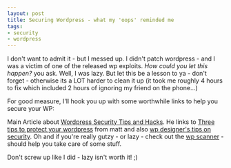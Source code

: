 ```yaml
---
layout: post
title: Securing Wordpress - what my 'oops' reminded me
tags:
- security
- wordpress
---
```


I don't want to admit it - but I messed up.  I didn't patch wordpress - and I was a victim of one of the released wp exploits.  _How could you let this happen?_ you ask.  Well, I was lazy.  But let this be a lesson to ya - don't forget - otherwise its a LOT harder to clean it up (it took me roughly 4 hours to fix which included 2 hours of ignoring my friend on the phone...)

For good measure, I'll hook you up with some worthwhile links to help you secure your WP:

Main Article about [Wordpress Security Tips and Hacks](http://www.noupe.com/how-tos/wordpress-security-tips-and-hacks.html).  He links to [Three tips to protect your wordpress](http://www.mattcutts.com/blog/three-tips-to-protect-your-wordpress-installation/) from matt and also [wp designer's tips on security](http://www.wpdesigner.com/2008/01/30/wordpress-tips-part-1/).  Oh and if you're really gutzy - or lazy - check out the [wp scanner](http://blogsecurity.net/wordpress/tools/wp-scanner/) - should help you take care of some stuff.

Don't screw up like I did - lazy isn't worth it! ;)
